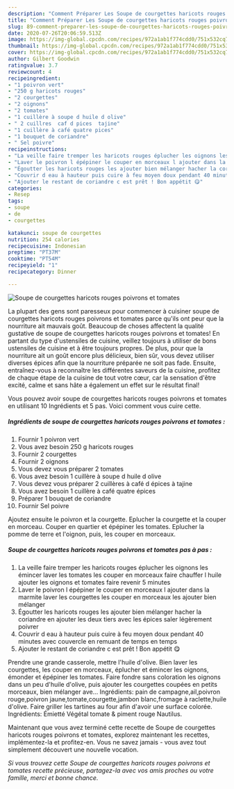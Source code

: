 ```yaml
---
description: "Comment Préparer Les Soupe de courgettes haricots rouges poivrons et tomates"
title: "Comment Préparer Les Soupe de courgettes haricots rouges poivrons et tomates"
slug: 89-comment-preparer-les-soupe-de-courgettes-haricots-rouges-poivrons-et-tomates
date: 2020-07-26T20:06:59.513Z
image: https://img-global.cpcdn.com/recipes/972a1ab1f774cdd0/751x532cq70/soupe-de-courgettes-haricots-rouges-poivrons-et-tomates-photo-principale-de-la-recette.jpg
thumbnail: https://img-global.cpcdn.com/recipes/972a1ab1f774cdd0/751x532cq70/soupe-de-courgettes-haricots-rouges-poivrons-et-tomates-photo-principale-de-la-recette.jpg
cover: https://img-global.cpcdn.com/recipes/972a1ab1f774cdd0/751x532cq70/soupe-de-courgettes-haricots-rouges-poivrons-et-tomates-photo-principale-de-la-recette.jpg
author: Gilbert Goodwin
ratingvalue: 3.7
reviewcount: 4
recipeingredient:
- "1 poivron vert"
- "250 g haricots rouges"
- "2 courgettes"
- "2 oignons"
- "2 tomates"
- "1 cuillère à soupe d huile d olive"
- " 2 cuillres  caf d pices  tajine"
- "1 cuillère à café quatre pices"
- "1 bouquet de coriandre"
- " Sel poivre"
recipeinstructions:
- "La veille faire tremper les haricots rouges éplucher les oignons les émincer laver les tomates les couper en morceaux faire chauffer l huile ajouter les oignons et tomates faire revenir 5 minutes"
- "Laver le poivron l épépiner le couper en morceaux l ajouter dans la marmite laver les courgettes les couper en morceaux les ajouter bien mélanger"
- "Égoutter les haricots rouges les ajouter bien mélanger hacher la coriandre en ajouter les deux tiers avec les épices saler légèrement poivrer"
- "Couvrir d eau à hauteur puis cuire à feu moyen doux pendant 40 minutes avec couvercle en remuant de temps en temps"
- "Ajouter le restant de coriandre c est prêt ! Bon appétit 😋"
categories:
- Resep
tags:
- soupe
- de
- courgettes

katakunci: soupe de courgettes 
nutrition: 254 calories
recipecuisine: Indonesian
preptime: "PT37M"
cooktime: "PT54M"
recipeyield: "1"
recipecategory: Dinner

---
```



![Soupe de courgettes haricots rouges poivrons et tomates](https://img-global.cpcdn.com/recipes/972a1ab1f774cdd0/751x532cq70/soupe-de-courgettes-haricots-rouges-poivrons-et-tomates-photo-principale-de-la-recette.jpg)

La plupart des gens sont paresseux pour commencer à cuisiner soupe de courgettes haricots rouges poivrons et tomates parce qu'ils ont peur que la nourriture ait mauvais goût. Beaucoup de choses affectent la qualité gustative de soupe de courgettes haricots rouges poivrons et tomates! En partant du type d'ustensiles de cuisine, veillez toujours à utiliser de bons ustensiles de cuisine et à être toujours propres. De plus, pour que la nourriture ait un goût encore plus délicieux, bien sûr, vous devez utiliser diverses épices afin que la nourriture préparée ne soit pas fade. Ensuite, entraînez-vous à reconnaître les différentes saveurs de la cuisine, profitez de chaque étape de la cuisine de tout votre cœur, car la sensation d'être excité, calme et sans hâte a également un effet sur le résultat final!

<!--inarticleads1-->

Vous pouvez avoir soupe de courgettes haricots rouges poivrons et tomates en utilisant 10 Ingrédients et 5 pas. Voici comment vous cuire cette.

##### Ingrédients de soupe de courgettes haricots rouges poivrons et tomates :

1. Fournir 1 poivron vert
1. Vous avez besoin 250 g haricots rouges
1. Fournir 2 courgettes
1. Fournir 2 oignons
1. Vous devez vous préparer 2 tomates
1. Vous avez besoin 1 cuillère à soupe d huile d olive
1. Vous devez vous préparer  2 cuillères à café d épices à tajine
1. Vous avez besoin 1 cuillère à café quatre épices
1. Préparer 1 bouquet de coriandre
1. Fournir  Sel poivre


Ajoutez ensuite le poivron et la courgette. Eplucher la courgette et la couper en morceau. Couper en quartier et épépiner les tomates. Eplucher la pomme de terre et l&#39;oignon, puis, les couper en morceaux. 

<!--inarticleads2-->

##### Soupe de courgettes haricots rouges poivrons et tomates pas à pas :

1. La veille faire tremper les haricots rouges éplucher les oignons les émincer laver les tomates les couper en morceaux faire chauffer l huile ajouter les oignons et tomates faire revenir 5 minutes
1. Laver le poivron l épépiner le couper en morceaux l ajouter dans la marmite laver les courgettes les couper en morceaux les ajouter bien mélanger
1. Égoutter les haricots rouges les ajouter bien mélanger hacher la coriandre en ajouter les deux tiers avec les épices saler légèrement poivrer
1. Couvrir d eau à hauteur puis cuire à feu moyen doux pendant 40 minutes avec couvercle en remuant de temps en temps
1. Ajouter le restant de coriandre c est prêt ! Bon appétit 😋


Prendre une grande casserole, mettre l&#39;huile d&#39;olive. Bien laver les courgettes, les couper en morceaux, éplucher et émincer les oignons, émonder et épépiner les tomates. Faire fondre sans coloration les oignons dans un peu d&#39;huile d&#39;olive, puis ajouter les courgettes coupées en petits morceaux, bien mélanger ave… Ingrédients: pain de campagne,ail,poivron rouge,poivron jaune,tomate,courgette,jambon blanc,fromage à raclette,huile d&#39;olive. Faire griller les tartines au four afin d&#39;avoir une surface colorée. Ingrédients: Émietté Végétal tomate &amp; piment rouge Nautilus. 

<!--inarticleads1-->

<p>
Maintenant que vous avez terminé cette recette de Soupe de courgettes haricots rouges poivrons et tomates, explorez maintenant les recettes, implémentez-la et profitez-en. Vous ne savez jamais - vous avez tout simplement découvert une nouvelle vocation.
</p>

<p>
<i>Si vous trouvez cette Soupe de courgettes haricots rouges poivrons et tomates recette précieuse, partagez-la avec vos amis proches ou votre famille, merci et bonne chance.</i>
</p>

